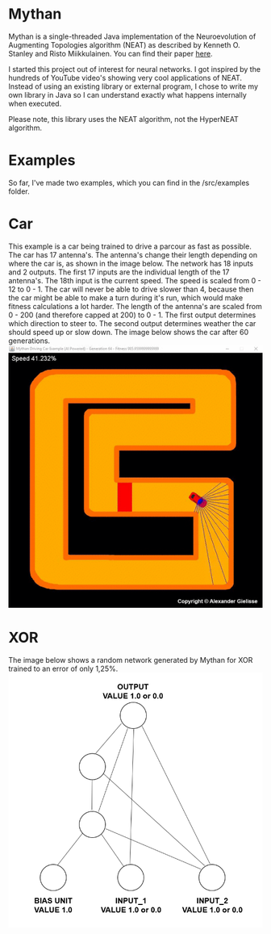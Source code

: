 # Mythan
Mythan is a single-threaded Java implementation of the Neuroevolution of Augmenting Topologies algorithm (NEAT) as described by Kenneth O. Stanley and Risto Miikkulainen. You can find their paper [here](http://nn.cs.utexas.edu/downloads/papers/stanley.ec02.pdf). 

I started this project out of interest for neural networks. I got inspired by the hundreds of YouTube video's showing very cool applications of NEAT. Instead of using an existing library or external program, I chose to write my own library in Java so I can understand exactly what happens internally when executed.

Please note, this library uses the NEAT algorithm, not the HyperNEAT algorithm.

# Examples
So far, I've made two examples, which you can find in the /src/examples folder.

# Car
This example is a car being trained to drive a parcour as fast as possible. The car has 17 antenna's. The antenna's change their length depending on where the car is, as shown in the image below. The network has 18 inputs and 2 outputs. The first 17 inputs are the individual length of the 17 antenna's. The 18th input is the current speed. The speed is scaled from 0 - 12 to 0 - 1. The car will never be able to drive slower than 4, because then the car might be able to make a turn during it's run, which would make fitness calculations a lot harder. The length of the antenna's are scaled from 0 - 200 (and therefore capped at 200) to 0 - 1. The first output determines which direction to steer to. The second output determines weather the car should speed up or slow down. The image below shows the car after 60 generations.
![alt tag](examples/driving_car.gif)

# XOR
The image below shows a random network generated by Mythan for XOR trained to an error of only 1,25%.
![alt tag](examples/xor_network.png)
